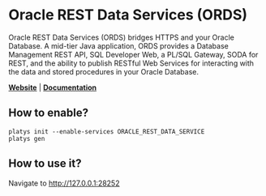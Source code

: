 # Oracle REST Data Services (ORDS)

Oracle REST Data Services (ORDS) bridges HTTPS and your Oracle Database. A mid-tier Java application, ORDS provides a Database Management REST API, SQL Developer Web, a PL/SQL Gateway, SODA for REST, and the ability to publish RESTful Web Services for interacting with the data and stored procedures in your Oracle Database. 

**[Website](https://www.oracle.com/database/technologies/appdev/rest.html)** | **[Documentation](https://docs.oracle.com/en/database/oracle/oracle-rest-data-services/)** 

## How to enable?

```
platys init --enable-services ORACLE_REST_DATA_SERVICE
platys gen
```

## How to use it?

Navigate to <http://127.0.0.1:28252>
